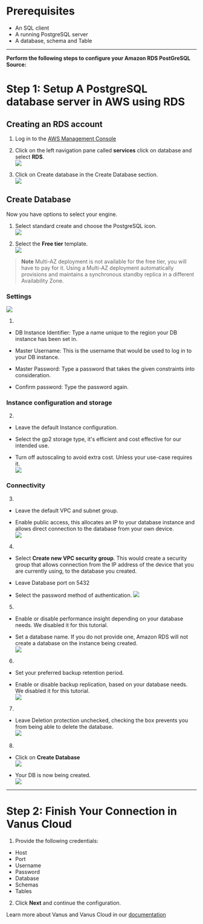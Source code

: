 #
# Prerequisites

- An SQL client
- A running PostgreSQL server
- A database, schema and Table

---

**Perform the following steps to configure your Amazon RDS PostGreSQL Source:**

# Step 1: Setup A PostgreSQL database server in AWS using RDS  

## Creating an RDS account  
1. Log in to the [AWS Management Console](https://aws.amazon.com/)   

2. Click on the left navigation pane called **services** click on database and select **RDS**.   
![](images/3.png)   


3. Click on Create database in the Create Database section.  
![](images/4.png)   


## Create Database  
Now you have options to select your engine.  

1. Select standard create and choose the PostgreSQL icon.   
![](images/5.png)   


2. Select the **Free tier** template.   
![](images/6.png)   


>**Note** Multi-AZ deployment is not available for the free tier, you will have to pay for it. Using a Multi-AZ deployment automatically provisions and maintains a synchronous standby replica in a different Availability Zone.   



### Settings   
![](images/7.png)   

1.
- DB Instance Identifier: Type a name unique to the region your DB instance has been set in.  

- Master Username: This is the username that would be used to log in to your DB instance.  

- Master Password: Type a password that takes the given constraints into consideration.  

- Confirm password: Type the password again.   


### Instance configuration and storage

2.
- Leave the default Instance configuration.  

- Select the gp2 storage type, it's efficient and cost effective for our intended use.  

- Turn off autoscaling to avoid extra cost. Unless your use-case requires it.   
![](images/8.png)   


### Connectivity  
3.
- Leave the default VPC and subnet group.  

- Enable public access, this allocates an IP to your database instance and allows direct connection to the database from your own device.  
![](images/9.png)   


4.
- Select **Create new VPC security group**. This would create a security group that allows connection from the IP address of the device that you are currently using, to the database you created.

- Leave Database port on 5432   

- Select the password method of authentication.
![](images/10.png)   


5.
- Enable or disable performance insight depending on your database needs. We disabled it for this tutorial.  

- Set a database name. If you do not provide one, Amazon RDS will not create a database on the instance being created.   
![](images/11.png)   


6.
- Set your preferred backup retention period.  

- Enable or disable backup replication, based on your database needs. We disabled it for this tutorial.  
![](images/12.png)   


7.
- Leave Deletion protection unchecked, checking the box prevents you from being able to delete the database.  
![](images/13.png)   


8.
- Click on **Create Database**  
![](images/14.png)   


- Your DB is now being created.  
![](images/15.png)  

---

# Step 2: Finish Your Connection in Vanus Cloud  

1. Provide the following credentials: 
- Host 
- Port 
- Username 
- Password 
- Database 
- Schemas 
- Tables   

2. Click **Next** and continue the configuration.


Learn more about Vanus and Vanus Cloud in our [documentation](https://docs.vanus.ai/getting-started/what-is-vanus)